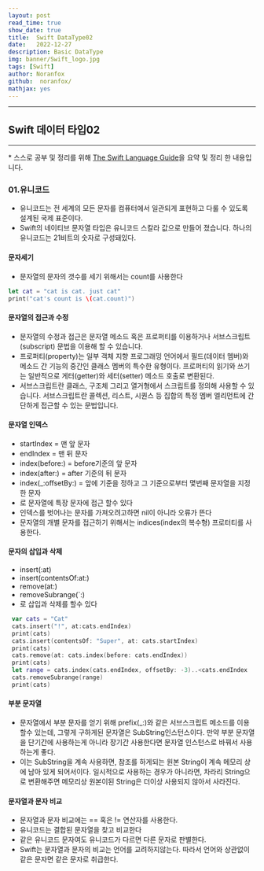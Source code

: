 ```yaml
---
layout: post
read_time: true
show_date: true
title:  Swift DataType02
date:   2022-12-27
description: Basic DataType
img: banner/Swift_logo.jpg
tags: [Swift]
author: Noranfox
github:  noranfox/
mathjax: yes
---
```


---
## Swift 데이터 타입02
---
\* 스스로 공부 및 정리를 위해 [The Swift Language Guide](https://jusung.gitbook.io/the-swift-language-guide/)을 요약 및 정리 한 내용입니다. 

### 01.유니코드
   - 유니코드는 전 세계의 모든 문자를 컴퓨터에서 일관되게 표현하고 다룰 수 있도록 설계된 국제 표준이다. 
   - Swift의 네이티브 문자열 타입은 유니코드 스칼라 값으로 만들어 졌습니다. 하나의 유니코드는 21비트의 숫자로 구성돼있다.

#### 문자세기
   - 문자열의 문자의 갯수를 세기 위해서는 count를 사용한다
   ```swift
   let cat = "cat is cat. just cat" 
   print("cat's count is \(cat.count)")
   ```
   
#### 문자열의 접근과 수정
   - 문자열의 수정과 접근은 문자열 메소드 혹은 프로퍼티를 이용하거나 서브스크립트(subscript) 문법을 이용해 할 수 있습니다.
   - 프로퍼티(property)는 일부 객체 지향 프로그래밍 언어에서 필드(데이터 멤버)와 메소드 간 기능의 중간인 클래스 멤버의 특수한 유형이다. 프로퍼티의 읽기와 쓰기는 일반적으로 게터(getter)와 세터(setter) 메소드 호출로 변환된다.
   - 서브스크립트란 클래스, 구조체 그리고 열거형에서 스크립트를 정의해 사용할 수 있습니다. 서브스크립트란 콜렉션, 리스트, 시퀀스 등 집합의 특정 멤버 엘리먼트에 간단하게 접근할 수 있는 문법입니다. 

#### 문자열 인덱스
   - startIndex = 맨 앞 문자
   - endIndex = 맨 뒤 문자
   - index(before:) = before기준의 앞 문자
   - index(after:) = after 기준의 뒤 문자
   - index(_:offsetBy:) = 앞에 기준을 정하고 그 기준으로부터 몇번째 문자열을 지정한 문자
   - 로 문자열에 특장 문자에 접근 할수 있다
   - 인덱스를 벗어나는 문자를 가져오려고하면 nil이 아니라 오류가 뜬다
   - 문자열의 개별 문자를 접근하기 위해서는  indices(index의 복수형) 프로터티를 사용한다.

#### 문자의 삽입과 삭제
   - insert(:at)
   - insert(contentsOf:at:)
   - remove(at:)
   - removeSubrange(`:)
   - 로 삽입과 삭제를 할수 있다
   
   ```swift
    var cats = "Cat"
    cats.insert("!", at:cats.endIndex)
    print(cats)
    cats.insert(contentsOf: "Super", at: cats.startIndex)
    print(cats) 
    cats.remove(at: cats.index(before: cats.endIndex))
    print(cats)
    let range = cats.index(cats.endIndex, offsetBy: -3)..<cats.endIndex
    cats.removeSubrange(range)
    print(cats)
   ```

#### 부분 문자열
   - 문자열에서 부분 문자를 얻기 위해 prefix(_:)와 같은 서브스크립트 메소드를 이용할수 있는데, 그렇게 구하게된 문자열은 SubString인스턴스이다. 만약 부분 문자열을 단기간에 사용하는게 아니라 장기간 사용한다면 문자열 인스턴스로 바꿔서 사용하는게 좋다.
   - 이는 SubString을 계속 사용하면, 참조를 하게되는 원본 String이 계속 메모리 상에 남아 있게 되어서이다. 일시적으로 사용하는 경우가 아니라면, 차라리 String으로 변환해주면 메모리상 원본이된 String은 더이상 사용되지 않아서 사라진다.

#### 문자열과 문자 비교
   - 문자열과 문자 비교에는 == 혹은 != 연산자를 사용한다.
   - 유니코드는 결합된 문자열을 찾고 비교한다
   - 같은 유니코드 문자여도 유니코드가 다르면 다른 문자로 판별한다.
   - Swift는 문자열과 문자의 비교는 언어를 교려하지않는다. 따라서 언어와 상관없이 같은 문자면 같은 문자로 취급한다.